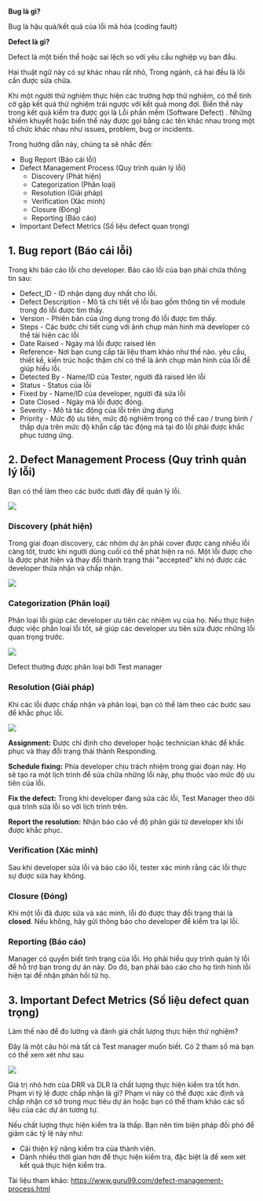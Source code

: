 **Bug là gì?**

Bug là hậu quả/kết quả của lỗi mã hóa (coding fault) 

**Defect là gì?**

Defect là một biến thể hoặc sai lệch so với yêu cầu nghiệp vụ ban đầu.

Hai thuật ngữ này có sự khác nhau rất nhỏ, Trong ngành, cả hai đều là lỗi cần được sửa chữa.

Khi một người thử nghiệm thực hiện các trường hợp thử nghiệm, có thể tình cờ gặp kết quả thử nghiệm trái ngược với kết quả mong đợi. Biến thể này trong kết quả kiểm tra được gọi là Lỗi phần mềm (Software Defect) . Những khiếm khuyết hoặc biến thể này được gọi bằng các tên khác nhau trong một tổ chức khác nhau như issues, problem, bug or incidents.

Trong hướng dẫn này, chúng ta sẽ nhắc đến: 

* Bug Report (Báo cái lỗi) 
* Defect Management Process (Quy trình quản lý lỗi)
    * Discovery (Phát hiện)
    * Categorization (Phân loại)
    * Resolution (Giải pháp)
    * Verification (Xác minh)
    * Closure (Đóng)
    * Reporting (Báo cáo)
* Important Defect Metrics (Số liệu defect quan trọng)

## 1. Bug report (Báo cái lỗi) 

Trong khi báo cáo lỗi cho developer. Báo cáo lỗi của bạn phải chứa thông tin sau:

* Defect_ID - ID nhận dạng duy nhất cho lỗi.
* Defect Description - Mô tả chi tiết về lỗi bao gồm thông tin về module trong đó lỗi được tìm thấy.
* Version - Phiên bản của ứng dụng trong đó lỗi được tìm thấy.
* Steps - Các bước chi tiết cùng với ảnh chụp màn hình mà developer có thể tái hiện các lỗi
* Date Raised - Ngày mà lỗi được raised lên
* Reference-  Nơi bạn cung cấp tài liệu tham khảo như thế nào. yêu cầu, thiết kế, kiến trúc hoặc thậm chí có thể là ảnh chụp màn hình của lỗi để giúp hiểu lỗi.
* Detected By - Name/ID của Tester, người đã raised lên lỗi
* Status - Status của lỗi
* Fixed by - Name/ID của developer, người đã sửa lỗi
* Date Closed - Ngày mà lỗi được đóng.
* Severity - Mô tả tác động của lỗi trên ứng dụng
* Priority - Mức độ ưu tiên, mức độ nghiêm trọng có thể cao / trung bình / thấp dựa trên mức độ khẩn cấp tác động mà tại đó lỗi phải được khắc phục tương ứng.

## 2. Defect Management Process (Quy trình quản lý lỗi)

Bạn có thể làm theo các bước dưới đây để quản lý lỗi.

![](https://images.viblo.asia/d34a904d-df0c-46e4-8098-414d90c0f83b.png)

### Discovery (phát hiện)
Trong giai đoạn discovery, các nhóm dự án phải cover được càng nhiều lỗi càng tốt, trước khi người dùng cuối có thể phát hiện ra nó. Một lỗi được cho là được phát hiện và thay đổi thành trạng thái "accepted" khi nó được các developer thừa nhận và chấp nhận.

![](https://images.viblo.asia/11d9d599-fbb7-4219-aa94-abc58d7d6060.png)

### Categorization (Phân loại)
Phân loại lỗi giúp các developer ưu tiên các nhiệm vụ của họ. Nếu thực hiện được việc phân loại lỗi tốt, sẽ giúp các developer ưu tiên sửa được những lỗi quan trọng trước.

![](https://images.viblo.asia/ce1bc246-6fc0-4a7d-bdac-0844678102c5.png)

Defect thường được phân loại bởi Test manager

### Resolution (Giải pháp)
Khi các lỗi được chấp nhận và phân loại, bạn có thể làm theo các bước sau để khắc phục lỗi.

![](https://images.viblo.asia/bfa5b48b-6945-416d-a9c2-d6e0e4d5367a.jpg)

**Assignment:** Được chỉ định cho developer hoặc technician khác để khắc phục và thay đổi trạng thái thành Responding.

**Schedule fixing:** Phía developer chịu trách nhiệm trong giai đoạn này. Họ sẽ tạo ra một lịch trình để sửa chữa những lỗi này, phụ thuộc vào mức độ ưu tiên của lỗi.

**Fix the defect:** Trong khi developer đang sửa các lỗi, Test Manager theo dõi quá trình sửa lỗi so với lịch trình trên.

**Report the resolution:** Nhận báo cáo về độ phân giải từ developer khi lỗi được khắc phục.

### Verification (Xác minh)
Sau khi developer sửa lỗi và báo cáo lỗi, tester xác minh rằng các lỗi thực sự được sửa hay không.

### Closure (Đóng)
Khi một lỗi đã được sửa và xác minh, lỗi đó được thay đổi trạng thái là **closed**. Nếu không, hãy gửi thông báo cho developer để kiểm tra lại lỗi.

### Reporting (Báo cáo) 
Manager có quyền biết tình trạng của lỗi. Họ phải hiểu quy trình quản lý lỗi để hỗ trợ bạn trong dự án này. Do đó, bạn phải báo cáo cho họ tình hình lỗi hiện tại để nhận phản hồi từ họ.

## 3. Important Defect Metrics (Số liệu defect quan trọng)
Làm thế nào để đo lường và đánh giá chất lượng thực hiện thử nghiệm?

Đây là một câu hỏi mà tất cả Test manager muốn biết. Có 2 tham số mà bạn có thể xem xét như sau

![](https://images.viblo.asia/d2d060a5-7863-47d9-9047-6e4ddb0a4085.png)

Giá trị nhỏ hơn của DRR và DLR là chất lượng thực hiện kiểm tra tốt hơn. Phạm vi tỷ lệ được chấp nhận là gì? Phạm vi này có thể được xác định và chấp nhận cơ sở trong mục tiêu dự án hoặc bạn có thể tham khảo các số liệu của các dự án tương tự.

Nếu chất lượng thực hiện kiểm tra là thấp. Bạn nên tìm biện pháp đối phó để giảm các tỷ lệ này như:
* Cải thiện kỹ năng kiểm tra của thành viên.
* Dành nhiều thời gian hơn để thực hiện kiểm tra, đặc biệt là để xem xét kết quả thực hiện kiểm tra.
 
 Tài liệu tham khảo: https://www.guru99.com/defect-management-process.html